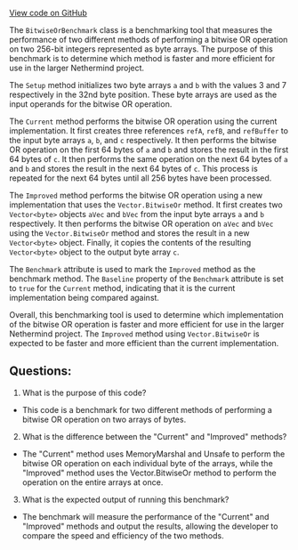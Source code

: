 [View code on GitHub](https://github.com/NethermindEth/nethermind/src/Nethermind/Nethermind.Benchmark/Evm/BitwiseOrBenchmark.cs)

The `BitwiseOrBenchmark` class is a benchmarking tool that measures the performance of two different methods of performing a bitwise OR operation on two 256-bit integers represented as byte arrays. The purpose of this benchmark is to determine which method is faster and more efficient for use in the larger Nethermind project.

The `Setup` method initializes two byte arrays `a` and `b` with the values 3 and 7 respectively in the 32nd byte position. These byte arrays are used as the input operands for the bitwise OR operation.

The `Current` method performs the bitwise OR operation using the current implementation. It first creates three references `refA`, `refB`, and `refBuffer` to the input byte arrays `a`, `b`, and `c` respectively. It then performs the bitwise OR operation on the first 64 bytes of `a` and `b` and stores the result in the first 64 bytes of `c`. It then performs the same operation on the next 64 bytes of `a` and `b` and stores the result in the next 64 bytes of `c`. This process is repeated for the next 64 bytes until all 256 bytes have been processed.

The `Improved` method performs the bitwise OR operation using a new implementation that uses the `Vector.BitwiseOr` method. It first creates two `Vector<byte>` objects `aVec` and `bVec` from the input byte arrays `a` and `b` respectively. It then performs the bitwise OR operation on `aVec` and `bVec` using the `Vector.BitwiseOr` method and stores the result in a new `Vector<byte>` object. Finally, it copies the contents of the resulting `Vector<byte>` object to the output byte array `c`.

The `Benchmark` attribute is used to mark the `Improved` method as the benchmark method. The `Baseline` property of the `Benchmark` attribute is set to `true` for the `Current` method, indicating that it is the current implementation being compared against.

Overall, this benchmarking tool is used to determine which implementation of the bitwise OR operation is faster and more efficient for use in the larger Nethermind project. The `Improved` method using `Vector.BitwiseOr` is expected to be faster and more efficient than the current implementation.
## Questions: 
 1. What is the purpose of this code?
- This code is a benchmark for two different methods of performing a bitwise OR operation on two arrays of bytes.

2. What is the difference between the "Current" and "Improved" methods?
- The "Current" method uses MemoryMarshal and Unsafe to perform the bitwise OR operation on each individual byte of the arrays, while the "Improved" method uses the Vector.BitwiseOr method to perform the operation on the entire arrays at once.

3. What is the expected output of running this benchmark?
- The benchmark will measure the performance of the "Current" and "Improved" methods and output the results, allowing the developer to compare the speed and efficiency of the two methods.